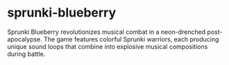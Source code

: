 # sprunki-blueberry
Sprunki Blueberry revolutionizes musical combat in a neon-drenched post-apocalypse. The game features colorful Sprunki warriors, each producing unique sound loops that combine into explosive musical compositions during battle.
